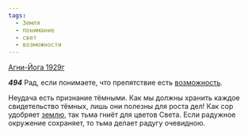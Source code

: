 ```yaml
---
tags:
  - Земля
  - понимание
  - свет
  - возможности
---
```


[Агни-Йога 1929г](https://127.0.0.1:4002/agni/1929)

___494___
Рад, если понимаете, что препятствие есть [возможность](../../../tags/#возможности).   

Неудача есть признание тёмными. Как мы должны хранить каждое свидетельство тёмных, лишь они полезны для роста дел! Как сор удобряет [землю](../../../tags/#Земля), так тьма гниёт для цветов Света. Если радужное окружение сохраняет, то тьма делает радугу очевидною.